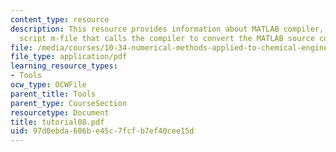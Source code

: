 ```yaml
---
content_type: resource
description: This resource provides information about MATLAB compiler, and a MATLAB
  script m-file that calls the compiler to convert the MATLAB source code files.
file: /media/courses/10-34-numerical-methods-applied-to-chemical-engineering-fall-2005/97d0ebda606be45c7fcfb7ef40cee15d_tutorial08.pdf
file_type: application/pdf
learning_resource_types:
- Tools
ocw_type: OCWFile
parent_title: Tools
parent_type: CourseSection
resourcetype: Document
title: tutorial08.pdf
uid: 97d0ebda-606b-e45c-7fcf-b7ef40cee15d
---
```

